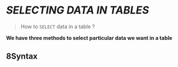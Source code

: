 # *SELECTING DATA IN TABLES*

>How to  `SELECT`  data in a table ?

**We have three methods to select particular data we want in a table**

## 8Syntax

